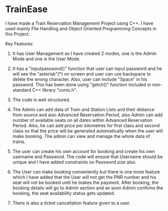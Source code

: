 # TrainEase
I have made a Train Reservation Management Project using C++. I have used mainly File Handling and Object Oriented Programming Concepts in this Project.


Key Features:

1. It has User Management as I have created 2 modes, one is the Admin Mode and one is the User Mode.

2. It has a "inputpassword()" function that user can input password and he will see the "asterisk"(*) on screen and user can use backspace to delete the wrong character. Also, user can include "Space" in his password. This has been done using "getch()" function included in non-standard C++ library "conio.h".

3. The code is well structured.

4. The Admin can add data of Train and Station Lists and their distance from source and also Advanced Reservation Period, also Admin can add number of available seats on all dates within Advanced Reservation Period. Also, he can add price per kilometres for first class and second class so that the price will be generated automatically when the user will make booking. The admin can view and manage the whole data of trains.

5. The user can create his own account for booking and create his own username and Password. The code will ensure that Username should be unique and I have added constraints on Password size also.

6. The User can make booking conveniently but there is one more feature which I have added that the User will not get the PNR number and his seat will not be booked until he makes the payment. After booking, the booking details will go to Admin section and as soon Admin confirms the booking, the seat availability status gets updated.

7. There is also a ticket cancellation feature given to a user.

